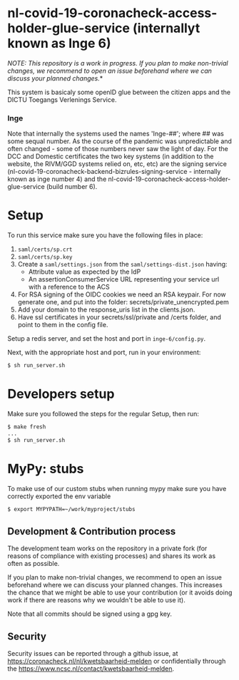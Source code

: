 # nl-covid-19-coronacheck-access-holder-glue-service (internallyt known as Inge 6)

*NOTE: This repository is a work in progress. If you plan to make non-trivial changes, we recommend to open an issue beforehand where we can discuss your planned changes.**

This system is basicaly some openID glue between the citizen apps and the DICTU Toegangs Verlenings Service.
 
### Inge

Note that internally the systems used the names 'Inge-##'; where ## was some sequal number. As the course of the pandemic was unpredictable and often changed - some of those numbers never saw the light of day. For the DCC and Domestic certificates the two key systems (in addition to the website, the RIVM/GGD systems relied on, etc, etc) are the signing service (nl-covid-19-coronacheck-backend-bizrules-signing-service - internally known as inge number 4) and the nl-covid-19-coronacheck-access-holder-glue-service (build number 6).

# Setup

To run this service make sure you have the following files in place:
1. `saml/certs/sp.crt`
2. `saml/certs/sp.key`
3. Create a `saml/settings.json` from the `saml/settings-dist.json` having:
    - Attribute value as expected by the IdP
    - An assertionConsumerService URL representing your service url with a reference to the ACS
4. For RSA signing of the OIDC cookies we need an RSA keypair. For now generate one, and put into
the folder: secrets/private_unencrypted.pem
5. Add your domain to the response_uris list in the clients.json.
6. Have ssl certificates in your secrets/ssl/private and /certs folder, and point to them in the config file.

Setup a redis server, and set the host and port in `inge-6/config.py`.

Next, with the appropriate host and port, run in your environment:
```bash
$ sh run_server.sh
```


# Developers setup
Make sure you followed the steps for the regular Setup, then run:
```bash
$ make fresh
...
$ sh run_server.sh
```


# MyPy: stubs
To make use of our custom stubs when running mypy make sure you have correctly exported the env variable
```bash
$ export MYPYPATH=~/work/myproject/stubs
```


## Development & Contribution process

The development team works on the repository in a private fork (for reasons of compliance with existing processes) and shares its work as often as possible.

If you plan to make non-trivial changes, we recommend to open an issue beforehand where we can discuss your planned changes. This increases the chance that we might be able to use your contribution (or it avoids doing work if there are reasons why we wouldn't be able to use it).

Note that all commits should be signed using a gpg key.

## Security

Security issues can be reported through a github issue, at https://coronacheck.nl/nl/kwetsbaarheid-melden or confidentially through the https://www.ncsc.nl/contact/kwetsbaarheid-melden.


